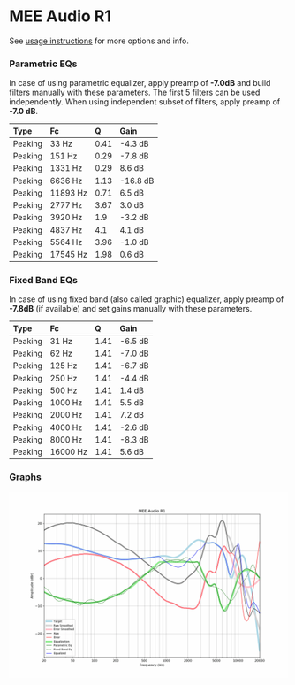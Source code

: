 # MEE Audio R1
See [usage instructions](https://github.com/jaakkopasanen/AutoEq#usage) for more options and info.

### Parametric EQs
In case of using parametric equalizer, apply preamp of **-7.0dB** and build filters manually
with these parameters. The first 5 filters can be used independently.
When using independent subset of filters, apply preamp of **-7.0 dB**.

| Type    | Fc       |    Q | Gain     |
|:--------|:---------|:-----|:---------|
| Peaking | 33 Hz    | 0.41 | -4.3 dB  |
| Peaking | 151 Hz   | 0.29 | -7.8 dB  |
| Peaking | 1331 Hz  | 0.29 | 8.6 dB   |
| Peaking | 6636 Hz  | 1.13 | -16.8 dB |
| Peaking | 11893 Hz | 0.71 | 6.5 dB   |
| Peaking | 2777 Hz  | 3.67 | 3.0 dB   |
| Peaking | 3920 Hz  | 1.9  | -3.2 dB  |
| Peaking | 4837 Hz  | 4.1  | 4.1 dB   |
| Peaking | 5564 Hz  | 3.96 | -1.0 dB  |
| Peaking | 17545 Hz | 1.98 | 0.6 dB   |

### Fixed Band EQs
In case of using fixed band (also called graphic) equalizer, apply preamp of **-7.8dB**
(if available) and set gains manually with these parameters.

| Type    | Fc       |    Q | Gain    |
|:--------|:---------|:-----|:--------|
| Peaking | 31 Hz    | 1.41 | -6.5 dB |
| Peaking | 62 Hz    | 1.41 | -7.0 dB |
| Peaking | 125 Hz   | 1.41 | -6.7 dB |
| Peaking | 250 Hz   | 1.41 | -4.4 dB |
| Peaking | 500 Hz   | 1.41 | 1.4 dB  |
| Peaking | 1000 Hz  | 1.41 | 5.5 dB  |
| Peaking | 2000 Hz  | 1.41 | 7.2 dB  |
| Peaking | 4000 Hz  | 1.41 | -2.6 dB |
| Peaking | 8000 Hz  | 1.41 | -8.3 dB |
| Peaking | 16000 Hz | 1.41 | 5.6 dB  |

### Graphs
![](./MEE%20Audio%20R1.png)